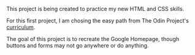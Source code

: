 This project is being created to practice my new HTML and CSS skills.

For this first project, I am chosing the easy path 
from The Odin Project's [curriculum](http://www.theodinproject.com/web-development-101/html-css).  

The goal of this project is to recreate the Google Homepage, though buttons and forms may not go anywhere or do anything.
